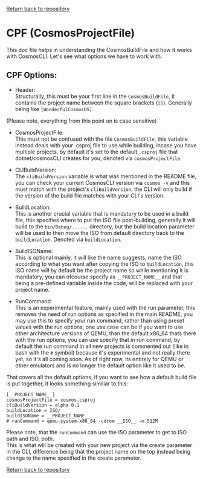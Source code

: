 [Return back to repository](../README.md)
# CPF (CosmosProjectFile)
This doc file helps in understanding the CosmosBuildFile and how it works with CosmosCLI.
Let's see what options we have to work with.

## CPF Options:

- Header:<br>
Structurally, this must be your first line in the `CosmosBuildFile`, it contains the project name between the square brackets (`[]`). Generally being like `[WonderfulCosmosOS]`.

(Please note, everything from this point on is case sensitive)

- CosmosProjectFile:<br>
This must not be confused with the file `CosmosBuildFile`, this variable instead deals with your .csproj file to use while building, incase you have multiple projects, by default it's set to the default `.csproj` file that dotnet/cosmosCLI creates for you, denoted via `cosmosProjectFile`.

- CLIBuildVersion:<br>
The `cliBuildVersion` variable is what was mentioned in the README file, you can check your current CosmosCLI version via `cosmos -v` and this must match with the project's `cliBuildVersion`, the CLI will only build if the version of the build file matches with your CLI's version.

- BuildLocation:<br>
This is another crucial variable that is mandatory to be used in a build file, this specifies where to put the ISO file post-building, generally it will build to the `bin/Debug/......` directory, but the build location parameter will be used to then move the ISO from default directory back to the `buildLocation`. Denoted via `buildLocation`.

- BuildISOName:<br>
This is optional mainly, it will like the name suggests, name the ISO according to what you want after copying the ISO to `buildLocation`, this ISO name will by default be the project name so while mentioning it is mandatory, you can ofcourse specify as `__PROJECT_NAME__` and that being a pre-defined variable inside the code, will be replaced with your project name.

- RunCommand:<br>
This is an experimental feature, mainly used with the run parameter, this removes the need of run options as specified in the main README, you may use this to specify your run command, rather than using preset values with the run options, one use case can be if you want to use other architecture versions of QEMU, than the default x86_64 thats there with the run options, you can use specify that in run command, by default the run command in all new projects is commented out (like in bash with the `#` symbol) because it's experimental and not really there yet, so it's all coming soon. As of right now, its entirely for QEMU or other emulators and is no longer the default option like it used to be.

That covers all the default options, if you want to see how a default build file is put together, it looks something similiar to this:
```
[__PROJECT_NAME__]
cosmosProjectFile = cosmos.csproj
cliBuildVersion = alpha 0.1
buildLocation = ISO/
buildISOName = __PROJECT_NAME__
# runCommand = qemu-system-x86_64 -cdrom __ISO__ -m 512M
```
Please note, that the `runCommand` can use the ISO parameter to get to ISO path and ISO, both.<br>
This is what will be created with your new project via the create parameter in the CLI, difference being that the project name on the top instead being change to the name specified in the create parameter.

[Return back to repository](../README.md)